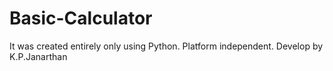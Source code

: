 # Basic-Calculator
It was created entirely only using Python. 
Platform independent.
Develop by K.P.Janarthan
